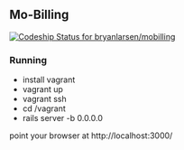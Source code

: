 ## Mo-Billing

[ ![Codeship Status for bryanlarsen/mobilling](https://codeship.com/projects/87c92c00-4cd8-0132-5a34-5a56e8d5bc4a/status)](https://codeship.com/projects/47259)

### Running

* install vagrant
* vagrant up
* vagrant ssh
* cd /vagrant
* rails server -b 0.0.0.0

point your browser at http://localhost:3000/
